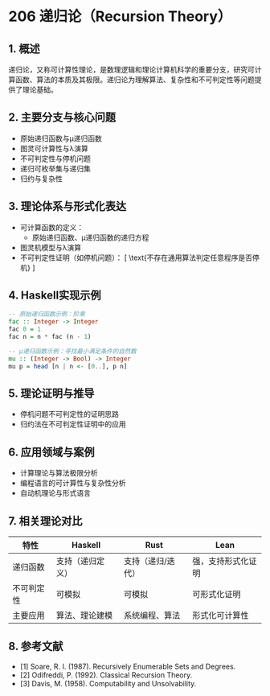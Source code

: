 # 206 递归论（Recursion Theory）

## 1. 概述

递归论，又称可计算性理论，是数理逻辑和理论计算机科学的重要分支，研究可计算函数、算法的本质及其极限。递归论为理解算法、复杂性和不可判定性等问题提供了理论基础。

## 2. 主要分支与核心问题

- 原始递归函数与μ递归函数
- 图灵可计算性与λ演算
- 不可判定性与停机问题
- 递归可枚举集与递归集
- 归约与复杂性

## 3. 理论体系与形式化表达

- 可计算函数的定义：
  - 原始递归函数、μ递归函数的递归方程
- 图灵机模型与λ演算
- 不可判定性证明（如停机问题）：
  \[
  \text{不存在通用算法判定任意程序是否停机}
  \]

## 4. Haskell实现示例

```haskell
-- 原始递归函数示例：阶乘
fac :: Integer -> Integer
fac 0 = 1
fac n = n * fac (n - 1)

-- μ递归函数示例：寻找最小满足条件的自然数
mu :: (Integer -> Bool) -> Integer
mu p = head [n | n <- [0..], p n]
```

## 5. 理论证明与推导

- 停机问题不可判定性的证明思路
- 归约法在不可判定性证明中的应用

## 6. 应用领域与案例

- 计算理论与算法极限分析
- 编程语言的可计算性与复杂性分析
- 自动机理论与形式语言

## 7. 相关理论对比

| 特性         | Haskell           | Rust              | Lean                |
|--------------|-------------------|-------------------|---------------------|
| 递归函数     | 支持（递归定义）  | 支持（递归/迭代） | 强，支持形式化证明  |
| 不可判定性   | 可模拟            | 可模拟            | 可形式化证明        |
| 主要应用     | 算法、理论建模    | 系统编程、算法    | 形式化可计算性      |

## 8. 参考文献

- [1] Soare, R. I. (1987). Recursively Enumerable Sets and Degrees.
- [2] Odifreddi, P. (1992). Classical Recursion Theory.
- [3] Davis, M. (1958). Computability and Unsolvability.
